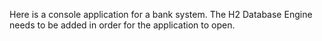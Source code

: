 Here is a console application for a bank system.
The H2 Database Engine needs to be added in order for the application to open.
